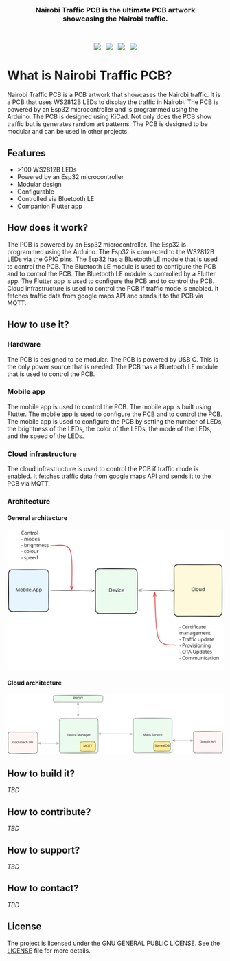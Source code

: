<br>

<h3 align="center">
    Nairobi Traffic PCB is the ultimate PCB artwork <br>
    showcasing the Nairobi traffic.
</h3>

<br>

<p align="center">
    <a href="https://github.com/0x6flab/nairobi-traffic-pcb"><img src="https://img.shields.io/github/v/release/0x6flab/nairobi-traffic-pcb?color=%23ff00a0&include_prereleases&label=version&sort=semver&style=flat-square"></a>
    &nbsp;
    <a href="https://github.com/0x6flab/nairobi-traffic-pcb"><img src="https://img.shields.io/badge/built_with-Flutter-dca282.svg?style=flat-square"></a>
    &nbsp;
    <a href="https://github.com/0x6flab/nairobi-traffic-pcb"><img src="https://img.shields.io/badge/built_with-Arduino-dca282.svg?style=flat-square"></a>
    &nbsp;    
	<a href="https://github.com/0x6flab/nairobi-traffic-pcb/actions"><img src="https://img.shields.io/github/actions/workflow/status/0x6flab/nairobi-traffic-pcb/ci.yaml?style=flat-square&branch=main"></a>
</p>

# What is Nairobi Traffic PCB?

Nairobi Traffic PCB is a PCB artwork that showcases the Nairobi traffic. It is a PCB that uses WS2812B LEDs to display the traffic in Nairobi. The PCB is powered by an Esp32 microcontroller and is programmed using the Arduino. The PCB is designed using KiCad. Not only does the PCB show traffic but is generates random art patterns. The PCB is designed to be modular and can be used in other projects.

## Features

- \>100 WS2812B LEDs
- Powered by an Esp32 microcontroller
- Modular design
- Configurable
- Controlled via Bluetooth LE
- Companion Flutter app

## How does it work?

The PCB is powered by an Esp32 microcontroller. The Esp32 is programmed using the Arduino. The Esp32 is connected to the WS2812B LEDs via the GPIO pins. The Esp32 has a Bluetooth LE module that is used to control the PCB. The Bluetooth LE module is used to configure the PCB and to control the PCB. The Bluetooth LE module is controlled by a Flutter app. The Flutter app is used to configure the PCB and to control the PCB. Cloud infrastructure is used to control the PCB if traffic mode is enabled. It fetches traffic data from google maps API and sends it to the PCB via MQTT.

## How to use it?

### Hardware

The PCB is designed to be modular. The PCB is powered by USB C. This is the only power source that is needed. The PCB has a Bluetooth LE module that is used to control the PCB.

### Mobile app

The mobile app is used to control the PCB. The mobile app is built using Flutter. The mobile app is used to configure the PCB and to control the PCB. The mobile app is used to configure the PCB by setting the number of LEDs, the brightness of the LEDs, the color of the LEDs, the mode of the LEDs, and the speed of the LEDs.

### Cloud infrastructure

The cloud infrastructure is used to control the PCB if traffic mode is enabled. It fetches traffic data from google maps API and sends it to the PCB via MQTT.

### Architecture

#### General architecture

![General architecture](./assets/architecture/generalarch.svg)

#### Cloud architecture

![Cloud infrastructure](./assets/architecture/cloudarch.svg)

## How to build it?

_TBD_

## How to contribute?

_TBD_

## How to support?

_TBD_

## How to contact?

_TBD_

## License

The project is licensed under the GNU GENERAL PUBLIC LICENSE. See the [LICENSE](LICENSE) file for more details.

